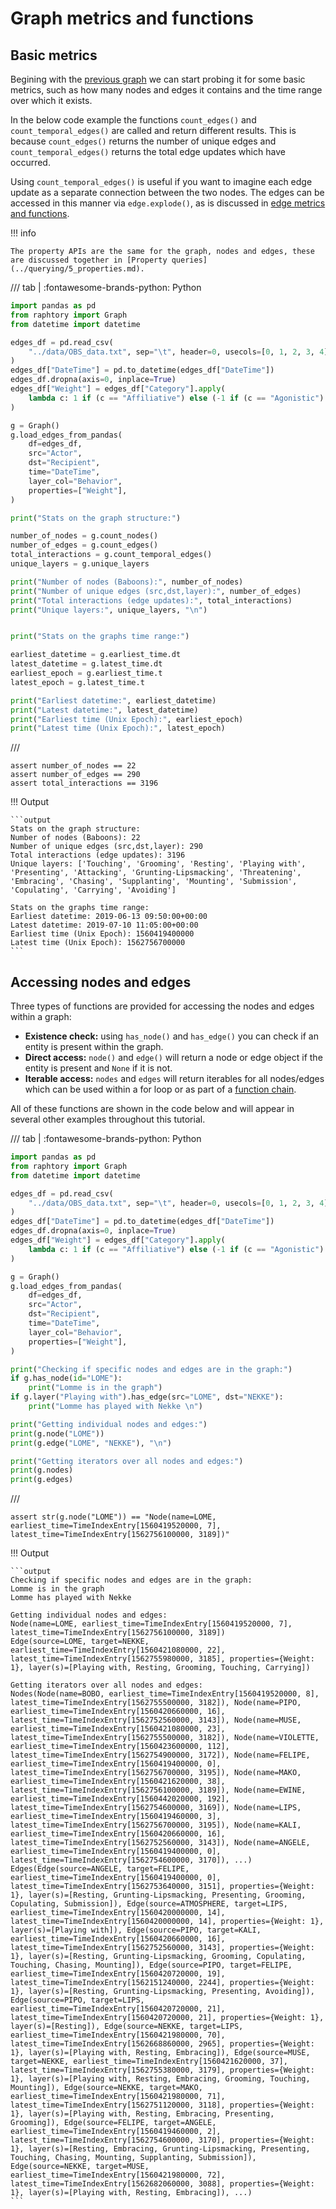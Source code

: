 
# Graph metrics and functions

## Basic metrics
Begining with the [previous graph](1_intro.md) we can start probing it for some basic metrics, such as how many nodes and edges it contains and the time range over which it exists. 

In the below code example  the functions `count_edges()` and `count_temporal_edges()` are called and return different results. This is because `count_edges()` returns the number of unique edges and `count_temporal_edges()` returns the total edge updates which have occurred. 
    
Using `count_temporal_edges()` is useful if you want to imagine each edge update as a separate connection between the two nodes. The edges can be accessed in this manner via `edge.explode()`, as is discussed in [edge metrics and functions](../querying/4_edge-metrics.md).

!!! info

    The property APIs are the same for the graph, nodes and edges, these are discussed together in [Property queries](../querying/5_properties.md).

/// tab | :fontawesome-brands-python: Python
```python
import pandas as pd
from raphtory import Graph
from datetime import datetime

edges_df = pd.read_csv(
    "../data/OBS_data.txt", sep="\t", header=0, usecols=[0, 1, 2, 3, 4], parse_dates=[0]
)
edges_df["DateTime"] = pd.to_datetime(edges_df["DateTime"])
edges_df.dropna(axis=0, inplace=True)
edges_df["Weight"] = edges_df["Category"].apply(
    lambda c: 1 if (c == "Affiliative") else (-1 if (c == "Agonistic") else 0)
)

g = Graph()
g.load_edges_from_pandas(
    df=edges_df,
    src="Actor",
    dst="Recipient",
    time="DateTime",
    layer_col="Behavior",
    properties=["Weight"],
)

print("Stats on the graph structure:")

number_of_nodes = g.count_nodes()
number_of_edges = g.count_edges()
total_interactions = g.count_temporal_edges()
unique_layers = g.unique_layers

print("Number of nodes (Baboons):", number_of_nodes)
print("Number of unique edges (src,dst,layer):", number_of_edges)
print("Total interactions (edge updates):", total_interactions)
print("Unique layers:", unique_layers, "\n")


print("Stats on the graphs time range:")

earliest_datetime = g.earliest_time.dt
latest_datetime = g.latest_time.dt
earliest_epoch = g.earliest_time.t
latest_epoch = g.latest_time.t

print("Earliest datetime:", earliest_datetime)
print("Latest datetime:", latest_datetime)
print("Earliest time (Unix Epoch):", earliest_epoch)
print("Latest time (Unix Epoch):", latest_epoch)
```
///

```{.python continuation hide}
assert number_of_nodes == 22
assert number_of_edges == 290
assert total_interactions == 3196
```

!!! Output

    ```output
    Stats on the graph structure:
    Number of nodes (Baboons): 22
    Number of unique edges (src,dst,layer): 290
    Total interactions (edge updates): 3196
    Unique layers: ['Touching', 'Grooming', 'Resting', 'Playing with', 'Presenting', 'Attacking', 'Grunting-Lipsmacking', 'Threatening', 'Embracing', 'Chasing', 'Supplanting', 'Mounting', 'Submission', 'Copulating', 'Carrying', 'Avoiding'] 

    Stats on the graphs time range:
    Earliest datetime: 2019-06-13 09:50:00+00:00
    Latest datetime: 2019-07-10 11:05:00+00:00
    Earliest time (Unix Epoch): 1560419400000
    Latest time (Unix Epoch): 1562756700000
    ```

## Accessing nodes and edges  
Three types of functions are provided for accessing the nodes and edges within a graph: 

* **Existence check:** using `has_node()` and `has_edge()` you can check if an entity is present within the graph.
* **Direct access:** `node()` and `edge()` will return a node or edge object if the entity is present and `None` if it is not.
* **Iterable access:** `nodes` and `edges` will return iterables for all nodes/edges which can be used within a for loop or as part of a [function chain](../querying/6_chaining.md).

All of these functions are shown in the code below and will appear in several other examples throughout this tutorial.

/// tab | :fontawesome-brands-python: Python
```python
import pandas as pd
from raphtory import Graph
from datetime import datetime

edges_df = pd.read_csv(
    "../data/OBS_data.txt", sep="\t", header=0, usecols=[0, 1, 2, 3, 4], parse_dates=[0]
)
edges_df["DateTime"] = pd.to_datetime(edges_df["DateTime"])
edges_df.dropna(axis=0, inplace=True)
edges_df["Weight"] = edges_df["Category"].apply(
    lambda c: 1 if (c == "Affiliative") else (-1 if (c == "Agonistic") else 0)
)

g = Graph()
g.load_edges_from_pandas(
    df=edges_df,
    src="Actor",
    dst="Recipient",
    time="DateTime",
    layer_col="Behavior",
    properties=["Weight"],
)

print("Checking if specific nodes and edges are in the graph:")
if g.has_node(id="LOME"):
    print("Lomme is in the graph")
if g.layer("Playing with").has_edge(src="LOME", dst="NEKKE"):
    print("Lomme has played with Nekke \n")

print("Getting individual nodes and edges:")
print(g.node("LOME"))
print(g.edge("LOME", "NEKKE"), "\n")

print("Getting iterators over all nodes and edges:")
print(g.nodes)
print(g.edges)
```
///

```{.python continuation hide}
assert str(g.node("LOME")) == "Node(name=LOME, earliest_time=TimeIndexEntry[1560419520000, 7], latest_time=TimeIndexEntry[1562756100000, 3189])"
```

!!! Output

    ```output
    Checking if specific nodes and edges are in the graph:
    Lomme is in the graph
    Lomme has played with Nekke
    
    Getting individual nodes and edges:
    Node(name=LOME, earliest_time=TimeIndexEntry[1560419520000, 7], latest_time=TimeIndexEntry[1562756100000, 3189])
    Edge(source=LOME, target=NEKKE, earliest_time=TimeIndexEntry[1560421080000, 22], latest_time=TimeIndexEntry[1562755980000, 3185], properties={Weight: 1}, layer(s)=[Playing with, Resting, Grooming, Touching, Carrying])
    
    Getting iterators over all nodes and edges:
    Nodes(Node(name=BOBO, earliest_time=TimeIndexEntry[1560419520000, 8], latest_time=TimeIndexEntry[1562755500000, 3182]), Node(name=PIPO, earliest_time=TimeIndexEntry[1560420660000, 16], latest_time=TimeIndexEntry[1562752560000, 3143]), Node(name=MUSE, earliest_time=TimeIndexEntry[1560421080000, 23], latest_time=TimeIndexEntry[1562755500000, 3182]), Node(name=VIOLETTE, earliest_time=TimeIndexEntry[1560423600000, 112], latest_time=TimeIndexEntry[1562754900000, 3172]), Node(name=FELIPE, earliest_time=TimeIndexEntry[1560419400000, 0], latest_time=TimeIndexEntry[1562756700000, 3195]), Node(name=MAKO, earliest_time=TimeIndexEntry[1560421620000, 38], latest_time=TimeIndexEntry[1562756100000, 3189]), Node(name=EWINE, earliest_time=TimeIndexEntry[1560442020000, 192], latest_time=TimeIndexEntry[1562754600000, 3169]), Node(name=LIPS, earliest_time=TimeIndexEntry[1560419460000, 3], latest_time=TimeIndexEntry[1562756700000, 3195]), Node(name=KALI, earliest_time=TimeIndexEntry[1560420660000, 16], latest_time=TimeIndexEntry[1562752560000, 3143]), Node(name=ANGELE, earliest_time=TimeIndexEntry[1560419400000, 0], latest_time=TimeIndexEntry[1562754600000, 3170]), ...)
    Edges(Edge(source=ANGELE, target=FELIPE, earliest_time=TimeIndexEntry[1560419400000, 0], latest_time=TimeIndexEntry[1562753640000, 3151], properties={Weight: 1}, layer(s)=[Resting, Grunting-Lipsmacking, Presenting, Grooming, Copulating, Submission]), Edge(source=ATMOSPHERE, target=LIPS, earliest_time=TimeIndexEntry[1560420000000, 14], latest_time=TimeIndexEntry[1560420000000, 14], properties={Weight: 1}, layer(s)=[Playing with]), Edge(source=PIPO, target=KALI, earliest_time=TimeIndexEntry[1560420660000, 16], latest_time=TimeIndexEntry[1562752560000, 3143], properties={Weight: 1}, layer(s)=[Resting, Grunting-Lipsmacking, Grooming, Copulating, Touching, Chasing, Mounting]), Edge(source=PIPO, target=FELIPE, earliest_time=TimeIndexEntry[1560420720000, 19], latest_time=TimeIndexEntry[1562151240000, 2244], properties={Weight: 1}, layer(s)=[Resting, Grunting-Lipsmacking, Presenting, Avoiding]), Edge(source=PIPO, target=LIPS, earliest_time=TimeIndexEntry[1560420720000, 21], latest_time=TimeIndexEntry[1560420720000, 21], properties={Weight: 1}, layer(s)=[Resting]), Edge(source=NEKKE, target=LIPS, earliest_time=TimeIndexEntry[1560421980000, 70], latest_time=TimeIndexEntry[1562668860000, 2965], properties={Weight: 1}, layer(s)=[Playing with, Resting, Embracing]), Edge(source=MUSE, target=NEKKE, earliest_time=TimeIndexEntry[1560421620000, 37], latest_time=TimeIndexEntry[1562755380000, 3179], properties={Weight: 1}, layer(s)=[Playing with, Resting, Embracing, Grooming, Touching, Mounting]), Edge(source=NEKKE, target=MAKO, earliest_time=TimeIndexEntry[1560421980000, 71], latest_time=TimeIndexEntry[1562751120000, 3118], properties={Weight: 1}, layer(s)=[Playing with, Resting, Embracing, Presenting, Grooming]), Edge(source=FELIPE, target=ANGELE, earliest_time=TimeIndexEntry[1560419460000, 2], latest_time=TimeIndexEntry[1562754600000, 3170], properties={Weight: 1}, layer(s)=[Resting, Embracing, Grunting-Lipsmacking, Presenting, Touching, Chasing, Mounting, Supplanting, Submission]), Edge(source=NEKKE, target=MUSE, earliest_time=TimeIndexEntry[1560421980000, 72], latest_time=TimeIndexEntry[1562682060000, 3088], properties={Weight: 1}, layer(s)=[Playing with, Resting, Embracing]), ...)
    ```
